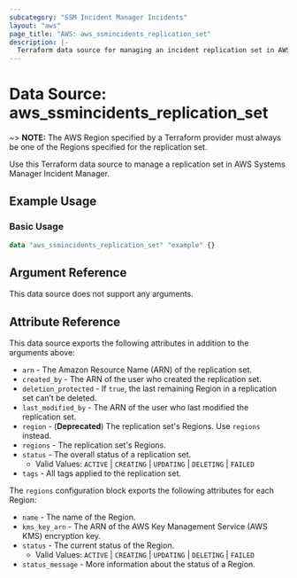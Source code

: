 ```yaml
---
subcategory: "SSM Incident Manager Incidents"
layout: "aws"
page_title: "AWS: aws_ssmincidents_replication_set"
description: |-
  Terraform data source for managing an incident replication set in AWS Systems Manager Incident Manager.
---
```


# Data Source: aws_ssmincidents_replication_set

~> **NOTE:** The AWS Region specified by a Terraform provider must always be one of the Regions specified for the replication set.

Use this Terraform data source to manage a replication set in AWS Systems Manager Incident Manager.

## Example Usage

### Basic Usage

```terraform
data "aws_ssmincidents_replication_set" "example" {}
```

## Argument Reference

This data source does not support any arguments.

## Attribute Reference

This data source exports the following attributes in addition to the arguments above:

* `arn` - The Amazon Resource Name (ARN) of the replication set.
* `created_by` - The ARN of the user who created the replication set.
* `deletion_protected` - If `true`, the last remaining Region in a replication set can’t be deleted.
* `last_modified_by` - The ARN of the user who last modified the replication set.
* `region` - (**Deprecated**) The replication set's Regions. Use `regions` instead.
* `regions` - The replication set's Regions.
* `status` - The overall status of a replication set.
    * Valid Values: `ACTIVE` | `CREATING` | `UPDATING` | `DELETING` | `FAILED`
* `tags` - All tags applied to the replication set.

The `regions` configuration block exports the following attributes for each Region:

* `name` - The name of the Region.
* `kms_key_arn` - The ARN of the AWS Key Management Service (AWS KMS) encryption key.
* `status` - The current status of the Region.
    * Valid Values: `ACTIVE` | `CREATING` | `UPDATING` | `DELETING` | `FAILED`
* `status_message` - More information about the status of a Region.
